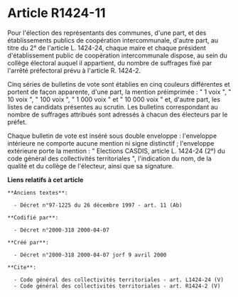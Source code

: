 # Article R1424-11

Pour l'élection des représentants des communes, d'une part, et des établissements publics de coopération intercommunale,
d'autre part, au titre du 2° de l'article L. 1424-24, chaque maire et chaque président d'établissement public de coopération
intercommunale dispose, au sein du collège électoral auquel il appartient, du nombre de suffrages fixé par l'arrêté
préfectoral prévu à l'article R. 1424-2. 

Cinq séries de bulletins de vote sont établies en cinq couleurs différentes et portent de façon apparente, d'une part, la
mention préimprimée : " 1 voix ", " 10 voix ", " 100 voix ", " 1 000 voix " et " 10 000 voix " et, d'autre part, les listes
de candidats présentes au scrutin. Les bulletins correspondant au nombre de suffrages attribués sont adressés à chacun des
électeurs par le préfet. 

Chaque bulletin de vote est inséré sous double enveloppe : l'enveloppe intérieure ne comporte aucune mention ni signe
distinctif ; l'enveloppe extérieure porte la mention : " Elections CASDIS, article L. 1424-24 (2°) du code général des
collectivités territoriales ", l'indication du nom, de la qualité et du collège de l'électeur, ainsi que sa signature.

**Liens relatifs à cet article**

	**Anciens textes**:

	  - Décret n°97-1225 du 26 décembre 1997 - art. 11 (Ab)

	**Codifié par**:

	  - Décret n°2000-318 2000-04-07

	**Créé par**:

	  - Décret n°2000-318 2000-04-07 jorf 9 avril 2000

	**Cite**:

	  - Code général des collectivités territoriales - art. L1424-24 (V)
	  - Code général des collectivités territoriales - art. R1424-2 (V)
